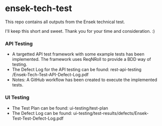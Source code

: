 # ensek-tech-test
This repo contains all outputs from the Ensek technical test.

I'll keep this short and sweet. Thank you for your time and consideration. :) 

### API Testing
- A targetted API test framework with some example tests has been implemented. The framework uses ReqNRoll to provide a BDD way of testing.
- The Defect Log for the API testing can be found: rest-api-testing
/Ensek-Tech-Test-API-Defect-Log.pdf
- Notes: A GitHub workflow has been created to execute the implemented tests.

### UI Testing
- The Test Plan can be found: ui-testing/test-plan
- The Defect Log can be found: ui-testing/test-results/defects/Ensek-Test-Test-Defect-Log.pdf
